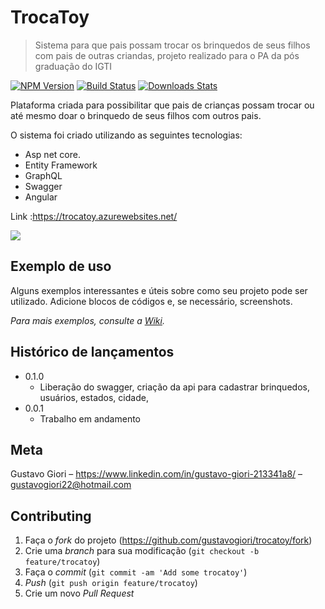 # TrocaToy
> Sistema para que pais possam trocar os brinquedos de seus filhos com pais de outras criandas, projeto realizado para o PA da pós graduação do IGTI

[![NPM Version][npm-image]][npm-url]
[![Build Status][travis-image]][travis-url]
[![Downloads Stats][npm-downloads]][npm-url]

Plataforma criada para possibilitar que pais de crianças possam trocar ou até mesmo doar o brinquedo de seus filhos com outros pais.

O sistema foi criado utilizando as seguintes tecnologias:
* Asp net core.
* Entity Framework
* GraphQL
* Swagger
* Angular 


Link :https://trocatoy.azurewebsites.net/

![](../header.png)


## Exemplo de uso

Alguns exemplos interessantes e úteis sobre como seu projeto pode ser utilizado. Adicione blocos de códigos e, se necessário, screenshots.

_Para mais exemplos, consulte a [Wiki][wiki]._ 

## Histórico de lançamentos

* 0.1.0
   * Liberação do swagger, criação da api para cadastrar brinquedos, usuários, estados, cidade, 
* 0.0.1
    * Trabalho em andamento

## Meta

Gustavo Giori – https://www.linkedin.com/in/gustavo-giori-213341a8/ – gustavogiori22@hotmail.com



## Contributing

1. Faça o _fork_ do projeto (<https://github.com/gustavogiori/trocatoy/fork>)
2. Crie uma _branch_ para sua modificação (`git checkout -b feature/trocatoy`)
3. Faça o _commit_ (`git commit -am 'Add some trocatoy'`)
4. _Push_ (`git push origin feature/trocatoy`)
5. Crie um novo _Pull Request_

[npm-image]: https://img.shields.io/npm/v/datadog-metrics.svg?style=flat-square
[npm-url]: https://npmjs.org/package/datadog-metrics
[npm-downloads]: https://img.shields.io/npm/dm/datadog-metrics.svg?style=flat-square
[travis-image]: https://img.shields.io/travis/dbader/node-datadog-metrics/master.svg?style=flat-square
[travis-url]: https://travis-ci.org/dbader/node-datadog-metrics
[wiki]: https://github.com/seunome/seuprojeto/wiki
